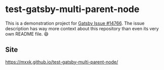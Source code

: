 # test-gatsby-multi-parent-node

This is a demonstration project for [Gatsby Issue #14766](https://github.com/gatsbyjs/gatsby/issues/14766). The issue description has way more context about this repository than even its very own README file. :smile:

## Site

https://mxxk.github.io/test-gatsby-multi-parent-node/
